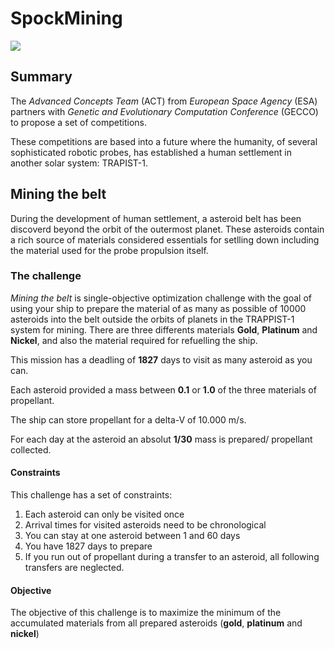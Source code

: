 # SpockMining

![](https://api.optimize.esa.int/media/images/6cbf5b2f6921469d8d8a28f29345a248.large.jpeg)

## Summary
The _Advanced Concepts Team_ (ACT) from _European Space Agency_ (ESA) partners with _Genetic and Evolutionary Computation Conference_ (GECCO) to propose a set of competitions.

These competitions are based into a future where the humanity, of several sophisticated robotic probes, has established a human settlement in another solar system: TRAPIST-1.

## Mining the belt
During the development of human settlement, a asteroid belt has been discoverd beyond the orbit of the outermost planet. These asteroids contain a rich source of materials considered essentials for setlling down including the material used for the probe propulsion itself.

### The challenge

_Mining the belt_ is single-objective optimization challenge with the goal of using your ship to prepare the material of as many as possible of 10000 asteroids into the belt outside the orbits of planets in the TRAPPIST-1 system for mining. There are three differents materials __Gold__,  __Platinum__ and  __Nickel__, and also the material required for refuelling the ship.

This mission has a deadling of __1827__ days to visit as many asteroid as you can.

Each asteroid provided a mass between __0.1__ or __1.0__ of the three materials of propellant.

The ship can store propellant for a delta-V of 10.000 m/s.

For each day at the asteroid an absolut __1/30__ mass is prepared/ propellant collected.

#### Constraints

This challenge has a set of constraints:

1. Each asteroid can only be visited once
2. Arrival times for visited asteroids need to be chronological
3. You can stay at one asteroid between 1 and 60 days
4. You have 1827 days to prepare
5. If you run out of propellant during a transfer to an asteroid, all following transfers are neglected.

#### Objective
The objective of this challenge is to maximize the minimum of the accumulated materials from all prepared asteroids (__gold__, __platinum__ and __nickel__)